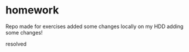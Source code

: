 # homework
Repo made for exercises
added some changes locally on my HDD
adding some changes!

resolved